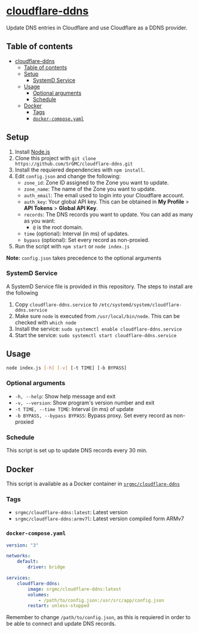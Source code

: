 # [cloudflare-ddns](https://github.com/SrGMC/cloudflare-ddns)

Update DNS entries in Cloudflare and use Cloudflare as a DDNS provider.

## Table of contents

- [cloudflare-ddns](#cloudflare-ddns)
  - [Table of contents](#table-of-contents)
  - [Setup](#setup)
    - [SystemD Service](#systemd-service)
  - [Usage](#usage)
    - [Optional arguments](#optional-arguments)
    - [Schedule](#schedule)
  - [Docker](#docker)
    - [Tags](#tags)
    - [`docker-compose.yaml`](#docker-composeyaml)

## Setup

1. Install [Node.js](https://nodejs.org/en/)
2. Clone this project with `git clone https://github.com/SrGMC/cloudflare-ddns.git`
3. Install the requiered dependencies with `npm install`.
4. Edit `config.json` and change the following:
    - `zone_id`: Zone ID assigned to the Zone you want to update.
    - `zone_name`: The name of the Zone you want to update.
    - `auth_email`: The email used to login into your Cloudflare account.
    - `auth_key`: Your global API key. This can be obtained in **My Profile** > **API Tokens** > **Global API Key**.
    - `records`: The DNS records you want to update. You can add as many as you want:
        - `@` is the root domain.
    - `time` (optional): Interval (in ms) of updates.
    - `bypass` (optional): Set every record as non-proxied.
5. Run the script with `npm start` or `node index.js`

**Note:** `config.json` takes precedence to the optional arguments

### SystemD Service

A SystemD Service file is provided in this repository. The steps to install are the following

1. Copy `cloudflare-ddns.service` to `/etc/systemd/system/cloudflare-ddns.service`
2. Make sure `node` is executed from `/usr/local/bin/node`. This can be checked with `which node`
3. Install the service: `sudo systemctl enable cloudflare-ddns.service`
4. Start the service: `sudo systemctl start cloudflare-ddns.service`

## Usage

```bash
node index.js [-h] [-v] [-t TIME] [-b BYPASS]
```

### Optional arguments

- `-h, --help`: Show help message and exit
- `-v, --version`: Show program's version number and exit
- `-t TIME, --time TIME`: Interval (in ms) of update
- `-b BYPASS, --bypass BYPASS`: Bypass proxy. Set every record as non-proxied

### Schedule

This script is set up to update DNS records every 30 min.

## Docker

This script is available as a Docker container in [`srgmc/cloudflare-ddns`](https://hub.docker.com/r/srgmc/cloudflare-ddns)

### Tags

- `srgmc/cloudflare-ddns:latest`: Latest version
- `srgmc/cloudflare-ddns:armv7l`: Latest version compiled form ARMv7

### `docker-compose.yaml`

```yaml
version: "3"

networks:
    default:
        driver: bridge

services:
    cloudflare-ddns:
        image: srgmc/cloudflare-ddns:latest
        volumes:
            - /path/to/config.json:/usr/src/app/config.json
        restart: unless-stopped
```

Remember to change `/path/to/config.json`, as this is requiered in order to be able to connect and update DNS records.
